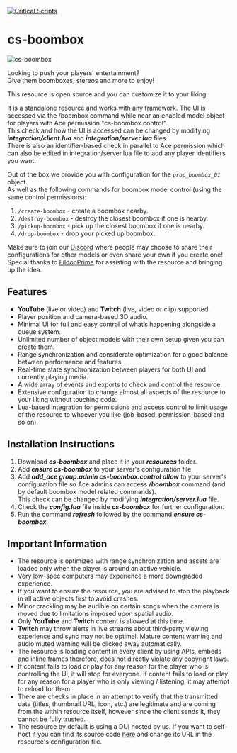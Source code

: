 [![Critical Scripts](https://files.criticalscripts.shop/brand-assets/logo.png)](https://criticalscripts.shop)

# cs-boombox

![cs-boombox](https://i.imgur.com/WrGoSdY.gif "cs-boombox")

Looking to push your players' entertainment?\
Give them boomboxes, stereos and more to enjoy!

This resource is open source and you can customize it to your liking.

It is a standalone resource and works with any framework. The UI is accessed via the /boombox command while near an enabled model object for players with Ace permission "cs-boombox.control".\
This check and how the UI is accessed can be changed by modifying **_integration/client.lua_** and **_integration/server.lua_** files.\
There is also an identifier-based check in parallel to Ace permission which can also be edited in integration/server.lua file to add any player identifiers you want.

Out of the box we provide you with configuration for the _`prop_boombox_01`_ object.\
As well as the following commands for boombox model control (using the same control permissions):

 1. `/create-boombox` - create a boombox nearby.
 2. `/destroy-boombox` - destroy the closest boombox if one is nearby.
 3. `/pickup-boombox` - pick up the closest boombox if one is nearby.
 4. `/drop-boombox` - drop your picked up boombox.

Make sure to join our [Discord](https://criticalscripts.shop/discord) where people may choose to share their configurations for other models or even share your own if you create one!\
Special thanks to [FildonPrime](https://github.com/FildonPrime) for assisting with the resource and bringing up the idea.

## Features

-  **YouTube** (live or video) and **Twitch** (live, video or clip) supported.
-  Player position and camera-based 3D audio.
-  Minimal UI for full and easy control of what’s happening alongside a queue system.
-  Unlimited number of object models with their own setup given you can create them.
-  Range synchronization and considerate optimization for a good balance between performance and features.
-  Real-time state synchronization between players for both UI and currently playing media.
-  A wide array of events and exports to check and control the resource.
-  Extensive configuration to change almost all aspects of the resource to your liking without touching code.
-  Lua-based integration for permissions and access control to limit usage of the resource to whoever you like (job-based, permission-based and so on).

## Installation Instructions

1. Download **_cs-boombox_** and place it in your _**resources**_ folder.
2. Add _**ensure cs-boombox**_ to your server's configuration file.
3. Add **_add_ace group.admin cs-boombox.control allow_** to your server's configuration file so Ace admins can access **_/boombox_** command (and by default boombox model related commands).\
This check can be changed by modifying **_integration/server.lua_** file.
4. Check the **_config.lua_** file inside **_cs-boombox_** for further configuration.
5. Run the command **_refresh_** followed by the command **_ensure cs-boombox_**.

## Important Information

-  The resource is optimized with range synchronization and assets are loaded only when the player is around an active vehicle.
-  Very low-spec computers may experience a more downgraded experience.
-  If you want to ensure the resource, you are advised to stop the playback in all active objects first to avoid crashes.
-  Minor crackling may be audible on certain songs when the camera is moved due to limitations imposed upon spatial audio.
-  Only **YouTube** and **Twitch** content is allowed at this time.
-  **Twitch** may throw alerts in live streams about third-party viewing experience and sync may not be optimal. Mature content warning and audio muted warning will be clicked away automatically.
-  The resource is loading content in every client by using APIs, embeds and inline frames therefore, does not directly violate any copyright laws.
-  If content fails to load or play for any reason for the player who is controlling the UI, it will stop for everyone. If content fails to load or play for any reason for a player who is only viewing / listening, it may attempt to reload for them.
-  There are checks in place in an attempt to verify that the transmitted data (titles, thumbnail URL, icon, etc.) are legitimate and are coming from the within resource itself, however since the client sends it, they cannot be fully trusted.
-  The resource by default is using a DUI hosted by us. If you want to self-host it you can find its source code [here](https://github.com/criticalscripts-shop/cs-boombox-dui) and change its URL in the resource's configuration file.
